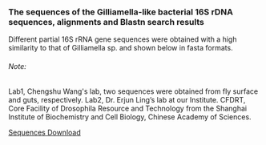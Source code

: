 ### The sequences of the Gilliamella-like bacterial 16S rDNA sequences, alignments and Blastn search results


Different partial 16S rRNA gene sequences were obtained with a high similarity to that of Gilliamella sp. and shown below in fasta formats. 
###### Note: 
Lab1, Chengshu Wang's lab, two sequences were obtained from fly surface and guts, respectively. 
Lab2, Dr. Erjun Ling’s lab at our Institute. CFDRT, Core Facility of Drosophila Resource and Technology from the Shanghai Institute of Biochemistry and Cell Biology, Chinese Academy of Sciences.

[Sequences Download](https://github.com/knowledgeontology/addinfo/raw/main/AddInfo.pdf)
